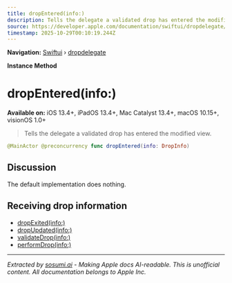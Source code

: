 ```yaml
---
title: dropEntered(info:)
description: Tells the delegate a validated drop has entered the modified view.
source: https://developer.apple.com/documentation/swiftui/dropdelegate/dropentered(info:)
timestamp: 2025-10-29T00:10:19.244Z
---
```


**Navigation:** [Swiftui](/documentation/swiftui) › [dropdelegate](/documentation/swiftui/dropdelegate)

**Instance Method**

# dropEntered(info:)

**Available on:** iOS 13.4+, iPadOS 13.4+, Mac Catalyst 13.4+, macOS 10.15+, visionOS 1.0+

> Tells the delegate a validated drop has entered the modified view.

```swift
@MainActor @preconcurrency func dropEntered(info: DropInfo)
```

## Discussion

The default implementation does nothing.

## Receiving drop information

- [dropExited(info:)](/documentation/swiftui/dropdelegate/dropexited(info:))
- [dropUpdated(info:)](/documentation/swiftui/dropdelegate/dropupdated(info:))
- [validateDrop(info:)](/documentation/swiftui/dropdelegate/validatedrop(info:))
- [performDrop(info:)](/documentation/swiftui/dropdelegate/performdrop(info:))

---

*Extracted by [sosumi.ai](https://sosumi.ai) - Making Apple docs AI-readable.*
*This is unofficial content. All documentation belongs to Apple Inc.*
